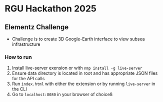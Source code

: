 # RGU Hackathon 2025

## Elementz Challenge

- Challenge is to create 3D Google-Earth interface to view subsea infrastructure

### How to run

1. Install live-server exension or with `nmp install -g live-server`
2. Ensure data directory is located in root and has appropriate JSON files for the API calls
3. Run `index.html` with either the extension or by running `live-server` in the CLI
4. Go to `localhost:8080` in your browser of choiceß
